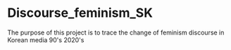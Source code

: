 # Discourse_feminism_SK
The purpose of this project is to trace the change of feminism discourse in Korean media 90's 2020's

